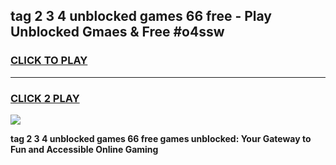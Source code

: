
## tag 2 3 4 unblocked games 66 free - Play Unblocked Gmaes & Free #o4ssw
<h3>
<a href="https://premium.freeplayer.one?title=tag_2_3_4_unblocked_games_66_free&ref=03M">CLICK TO PLAY</a></h3>
<hr>

<h3>
<a href="https://premium.freeplayer.one?title=tag_2_3_4_unblocked_games_66_free&ref=03M">CLICK 2 PLAY</a>
  
</h3>

<a href="https://premium.freeplayer.one?title=tag_2_3_4_unblocked_games_66_free&ref=03M"><img src="https://clearcache.store/games.png"></a>


**tag 2 3 4 unblocked games 66 free games unblocked: Your Gateway to Fun and Accessible Online Gaming**
